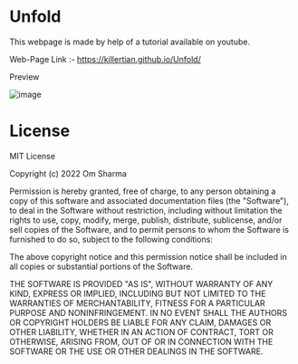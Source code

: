 # Unfold

This webpage is made by help of a tutorial available on youtube.

Web-Page Link :- https://killertian.github.io/Unfold/

Preview

![image](https://user-images.githubusercontent.com/77867638/198365389-f7afca81-b131-4e78-be65-dbc23c4f5264.png)


# License

MIT License

Copyright (c) 2022 Om Sharma

Permission is hereby granted, free of charge, to any person obtaining a copy of this software and associated documentation files (the "Software"), to deal in the Software without restriction, including without limitation the rights to use, copy, modify, merge, publish, distribute, sublicense, and/or sell copies of the Software, and to permit persons to whom the Software is furnished to do so, subject to the following conditions:

The above copyright notice and this permission notice shall be included in all copies or substantial portions of the Software.

THE SOFTWARE IS PROVIDED "AS IS", WITHOUT WARRANTY OF ANY KIND, EXPRESS OR IMPLIED, INCLUDING BUT NOT LIMITED TO THE WARRANTIES OF MERCHANTABILITY, FITNESS FOR A PARTICULAR PURPOSE AND NONINFRINGEMENT. IN NO EVENT SHALL THE AUTHORS OR COPYRIGHT HOLDERS BE LIABLE FOR ANY CLAIM, DAMAGES OR OTHER LIABILITY, WHETHER IN AN ACTION OF CONTRACT, TORT OR OTHERWISE, ARISING FROM, OUT OF OR IN CONNECTION WITH THE SOFTWARE OR THE USE OR OTHER DEALINGS IN THE SOFTWARE.
